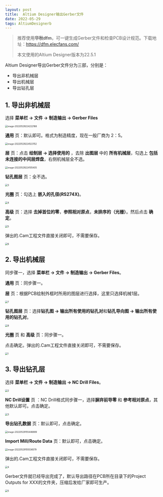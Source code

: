```yaml
---
layout: post
title: 	Altium Designer输出Gerber文件
date: 2022-05-29
tags: AltiumDesignerb
---
```



> 推荐使用**华秋dfm**，可一键生成Gerber文件和检查PCB设计规范。下载地址：<https://dfm.elecfans.com/>
>
> 本文使用的Altium Designer版本为22.5.1

Altium Designer导出Gerber文件分为三部，分别是：

* 导出非机械层
* 导出机械层
* 导出钻孔层

## 1. 导出非机械层

选择 **菜单栏 -> 文件 -> 制造输出 -> Gerber Files**

<img src="https://s2.loli.net/2022/05/29/wU5p8SnakRWV6j3.png" alt="image-20220529224222168" style="zoom:50%;" />

**通用** 页：默认即可。格式为制造精度，现在一般厂商为 2：5。

<img src="https://s2.loli.net/2022/05/29/pcEKzAeDmoWdCHF.png" alt="image-20220529224523152" style="zoom:50%;" />

**层** 页：点击 **绘制层 -> 选择使用的** ，去除 **出图层** 中的 **所有机械层**，勾选上 **包括未连接的中间层焊盘**，右侧机械层全不选。

<img src="https://s2.loli.net/2022/05/29/MTRZvlJNt6r4WxL.png" alt="image-20220529224105405" style="zoom:50%;" />

**钻孔图层** 页：全不选。

<img src="https://s2.loli.net/2022/05/29/wIiopgXZJDLHmnU.png" alt="3" style="zoom:50%;" />

**光圈** 页：勾选上 **嵌入的孔径(RS274X)**。

<img src="https://s2.loli.net/2022/05/29/y8Fk5SWAoxIUDtT.png" alt="4" style="zoom:50%;" />

**高级** 页：选择 **去掉首位的零**，**参照相对原点**，**未排序的（光栅）**。然后点击 **确定**。

<img src="https://s2.loli.net/2022/05/29/uiQvDfVHowMAklr.png" alt="5" style="zoom:50%;" />

弹出的.Cam工程文件直接关闭即可，不需要保存。

<img src="https://s2.loli.net/2022/05/29/i1ORDQP54JxLg3t.png" alt="6" style="zoom:50%;" />

## 2. 导出机械层

同步骤一，选择 **菜单栏 -> 文件 -> 制造输出 -> Gerber Files**。

**通用** 页：同步骤一。

**层** 页：根据PCB绘制外框时所用的图层进行选择，这里只选择机械1层。

<img src="https://s2.loli.net/2022/05/29/Meng1FiUkT95sZS.png" alt="7" style="zoom:50%;" />

**钻孔图层** 页：选择**钻孔图 -> 输出所有使用的钻孔对**和**钻孔导向图 -> 输出所有使用的钻孔对**。

<img src="https://s2.loli.net/2022/05/29/9dLTGWuhKtFzURV.png" alt="8" style="zoom:50%;" />

**光圈** 页 和 **高级** 页：同步骤一。

点击确定。弹出的.Cam工程文件直接关闭即可，不需要保存。

<img src="https://s2.loli.net/2022/05/29/B1uMUkFaQTOz8fj.png" alt="1" style="zoom:50%;" />

## 3. 导出钻孔层

选择 **菜单栏 -> 文件 -> 制造输出 -> NC Drill Files**。

<img src="https://s2.loli.net/2022/05/29/DR9helJKxyPdEGv.png" alt="2" style="zoom:50%;" />

**NC Drill设置** 页 ：NC Drill格式同步骤一，选择**摒弃前导零** 和 **参考相对原点**，其他默认即可。点击确定。

<img src="https://s2.loli.net/2022/05/29/NvMIKEq2WCuljwa.png" alt="3" style="zoom:50%;" />

**导出钻孔数据** 页：默认即可，点击确定。

<img src="https://s2.loli.net/2022/05/29/ly6YnXsNxkmOFJI.png" alt="image-20220529155446889" style="zoom:50%;" />

**Import Mill/Route Data** 页：默认即可，点击确定。

<img src="https://s2.loli.net/2022/05/29/Z4bj3wWPQuASKg5.png" alt="image-20220529155536579" style="zoom:50%;" />

弹出的.Cam工程文件直接关闭即可，不需要保存。

<img src="https://s2.loli.net/2022/05/29/KnOtjHu2yfQlJwZ.png" alt="4" style="zoom:50%;" />

Gerber文件就已经导出完成了，默认导出路径在PCB所在目录下的Project Outputs for XXX的文件夹，压缩后发给厂家即可生产。

<img src="https://s2.loli.net/2022/05/29/wM2CpjRiTVPJ5G3.png" alt="5" style="zoom:50%;" />